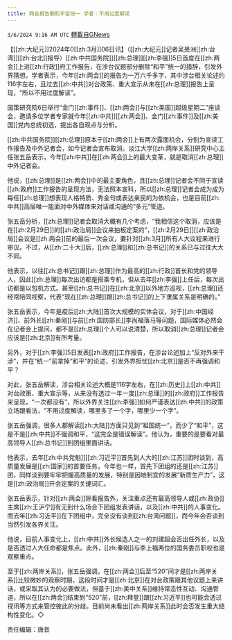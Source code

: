 ```yaml
---
title: 两会报告删和平留统一 学者：不用过度解读
---
```

`3/6/2024 9:16 AM UTC` [轉載自GNews](https://gnews.org/articles/2370162)

【[[zh:大纪元]]2024年0[[zh:3月]]06日讯】（[[zh:大纪元]]记者吴旻洲[[zh:台湾]][[zh:台北]]报导）[[zh:中共国务院]][[zh:总理]][[zh:李强]]5日首度在[[zh:两会]]上进[[zh:行政]]府工作报告，在涉台议题部分删除“和平”统一的措辞，引发外界猜想。学者表示，今年[[zh:两会]]的报告为一万六千多字，其中涉台相关论述约116字左右，且过去[[zh:中共]]对台政策、重大宣示从未在[[zh:总理]]报告上呈现，“所以不用过度解读”。

国策研究院6日举行“金门[[zh:事件]]、[[zh:两会]]与[[zh:美国]]超级星期二”座谈会，邀请多位学者专家就今年[[zh:中共]][[zh:两会]]、金门[[zh:事件]]及[[zh:美国]]党内总统初选，提出各自观点与分析。

[[zh:中共国务院]][[zh:总理]]原本于[[zh:两会]]上有两次露面机会，分别为宣读工作报告及中外记者会，如今记者会宣布取消。淡江大学[[zh:两岸关系]]研究中心主任张五岳表示，今年[[zh:中共]]在[[zh:两会]]上的最大变革，就是取消[[zh:总理]]中外记者会。

他说，[[zh:总理]]是[[zh:两会]]中的最主要角色，且[[zh:总理]]记者会不同于宣读[[zh:政府]]工作报告的呈现方法，无法照本宣科，所以[[zh:总理]]记者会成为成为每任[[zh:总理]]想表现人格特质、秀金句或表达亲民的为依机会，也是目前[[zh:中共]]高层唯一能面对中外媒体来对话或沟通的“多元”管道。

张五岳分析，[[zh:总理]]记者会取消大概有几个考虑，“我相信这个取消，应该是在[[zh:2月29日]]的[[zh:政治局]]会议来拍板定案的”，[[zh:2月29日]][[zh:政治局]]会议是[[zh:两会]]前的最后一次会议，要针对[[zh:3月]]所有人大议程来进行审议。不过，从[[zh:二十大]]后，[[zh:总理]]和[[zh:总书记]]的关系已与过往大大不同。

他表示，以往[[zh:总书记]]跟[[zh:总理]]作为最高的[[zh:行政]]首长和党的领导人，因此[[zh:总理]]每次出访都是搭乘专机，但从去年[[zh:李强]]上任后，每次出访都是以包机方式。甚至[[zh:总书记]]在[[zh:北京]]以外地方巡视，[[zh:总理]]还经常陪同视察，代表“现在[[zh:总理]]跟[[zh:总书记]]的上下隶属关系是明确的。”

张五岳表示，今年是疫后[[zh:大陆]]首次大规模的实体会议，对于[[zh:中国经济]]、前外长[[zh:秦刚]]与前[[zh:国防部长]]李尚福落马等问题，国际媒体必然会在记者会上提问，都不是[[zh:总理]]个人可以说清楚，所以取消[[zh:总理]]记者会应该是[[zh:北京]]有所考量。

另外，对于[[zh:李强]]5日发表[[zh:政府]]工作报告，在涉台论述加上“反对外来干涉”，并在“统一”前拿掉“和平”的论述，引发外界担忧[[zh:北京]]是否不再强调和平？

对此，张五岳解读，涉台相关论述大概是116字左右，在[[zh:历史]]上[[zh:中共]]对台政策、重大宣示等，从来没有透过一年一度[[zh:总理]]的[[zh:政府]]工作报告来呈现，“一次都没有”，所以外界关注[[zh:李强]]如何严谨表达[[zh:中共]]的政策立场跟看法，“不用过度解读，哪里多了一个字，哪里少一个字”。

张五岳强调，很多人都解读[[zh:大陆]]方面只见到“祖国统一”，而少了“和平”，这是不是[[zh:中共]]不强调和平，“这完全是错误解读”。他认为，重要的是要看对最高领导人[[zh:总书记]]到团组里面讲话。

他表示，去年[[zh:中共党魁]][[zh:习近平]]首先到人大的[[zh:江苏]]团时谈到，高质量发展是[[zh:国家]]的首要任务，今年也一样，首先下团组的还是[[zh:江苏]]团，同样谈到要牢牢把握高质量的发展，特别是因地制宜的发展“新质生产力”，这是[[zh:政治局]]开会定案的关键词汇。

张五岳表示，针对[[zh:两会]]除看报告外，关注重点还有最高领导人或[[zh:政协]]主席[[zh:王沪宁]]有无到什么场合下团组发表讲话，以及[[zh:中共]]的人事变化。而去年[[zh:习近平]]在下团组中，完全没有谈到[[zh:台湾问题]]，而今年会否谈到当然引发各界关注。

他说，目前人事变化上，[[zh:中共]]外长候选人之一的刘建超会否出任外长，以及是否透过人大任命都是焦点。此外，[[zh:秦刚]]与李上福两位的国务委员职权也是观察重点。

至于[[zh:两岸关系]]，张五岳强调，在[[zh:两会]]后至“520”间才是[[zh:两岸关系]]比较微妙的观察时期，这段时间才是[[zh:北京]]在对台政策跟其他议题上来讲话，或采取其认为的必要做法，但基于[[zh:美中关系]]维持常态性互动、沟通管道，所以在[[zh:两会]]结束到“520”前，[[zh:拜登]]跟[[zh:习近平]]也可能会透过视讯等方式来管控彼此的分歧。目前尚未看出[[zh:两岸关系]]此时会否发生重大结构性变化。◇

责任编辑：唐音
